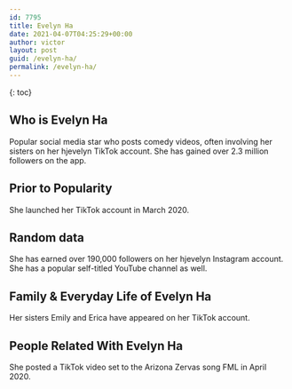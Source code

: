 ```yaml
---
id: 7795
title: Evelyn Ha
date: 2021-04-07T04:25:29+00:00
author: victor
layout: post
guid: /evelyn-ha/
permalink: /evelyn-ha/
---
```



{: toc}


## Who is Evelyn Ha



Popular social media star who posts comedy videos, often involving her sisters on her hjevelyn TikTok account. She has gained over 2.3 million followers on the app. 

                
                
                
## Prior to Popularity



She launched her TikTok account in March 2020. 

                
                
                
## Random data



She has earned over 190,000 followers on her hjevelyn Instagram account. She has a popular self-titled YouTube channel as well.

                
                
                
## Family & Everyday Life of Evelyn Ha



Her sisters Emily and Erica have appeared on her TikTok account. 

                
                
                
## People Related With Evelyn Ha



She posted a TikTok video set to the Arizona Zervas song FML in April 2020. 

                
              
            
          
          
          